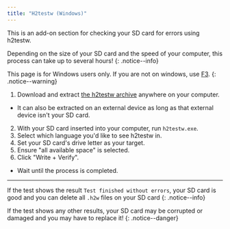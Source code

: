```yaml
---
title: "H2testw (Windows)"
---
```


This is an add-on section for checking your SD card for errors using h2testw.

Depending on the size of your SD card and the speed of your computer, this process can take up to several hours!
{: .notice--info}

This page is for Windows users only. If you are not on windows, use [F3](f3).
{: .notice--warning}

1. Download and extract [the h2testw archive](http://www.heise.de/ct/Redaktion/bo/downloads/h2testw_1.4.zip) anywhere on your computer.
  - It can also be extracted on an external device as long as that external device isn't your SD card.
2. With your SD card inserted into your computer, run `h2testw.exe`.
3. Select which language you'd like to see h2testw in.
4. Set your SD card's drive letter as your target.
5. Ensure "all available space" is selected.
6. Click "Write + Verify".
- Wait until the process is completed.

___

If the test shows the result `Test finished without errors`, your SD card is good and you can delete all `.h2w` files on your SD card
{: .notice--info}

If the test shows any other results, your SD card may be corrupted or damaged and you may have to replace it!
{: .notice--danger}
